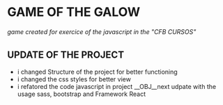 # GAME OF THE GALOW

###### game created for exercice of the javascript in the "CFB CURSOS"

## UPDATE OF THE PROJECT

* i changed Structure of the project for better functioning
* i changed the css styles for better view
* i refatored the code javascript in project
__OBJ__next udpate with the usage sass, bootstrap and Framework React
